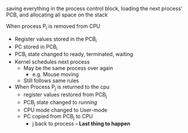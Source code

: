saving everything in the process control block, loading the next process' PCB, and allocating all space on the stack

When process P<sub>i</sub> is removed from CPU
- Register values stored in the PCB<sub>i</sub>
- PC stored in PCB<sub>i</sub>
- PCB<sub>i</sub> state changed to ready, terminated, waiting
- Kernel schedules next process
	- May be the same process over again
		- e.g. Mouse moving
	- Still follows same rules
- When Process P<sub>j</sub> is returned to the cpu
	- register values restored from PCB<sub>j</sub>
	- PCB<sub>j</sub> state changed to *running*
	- CPU mode changed to User-mode
	- PC copied from PCB<sub>j</sub> to CPU
		- j back to process
		**- Last thing to happen**
